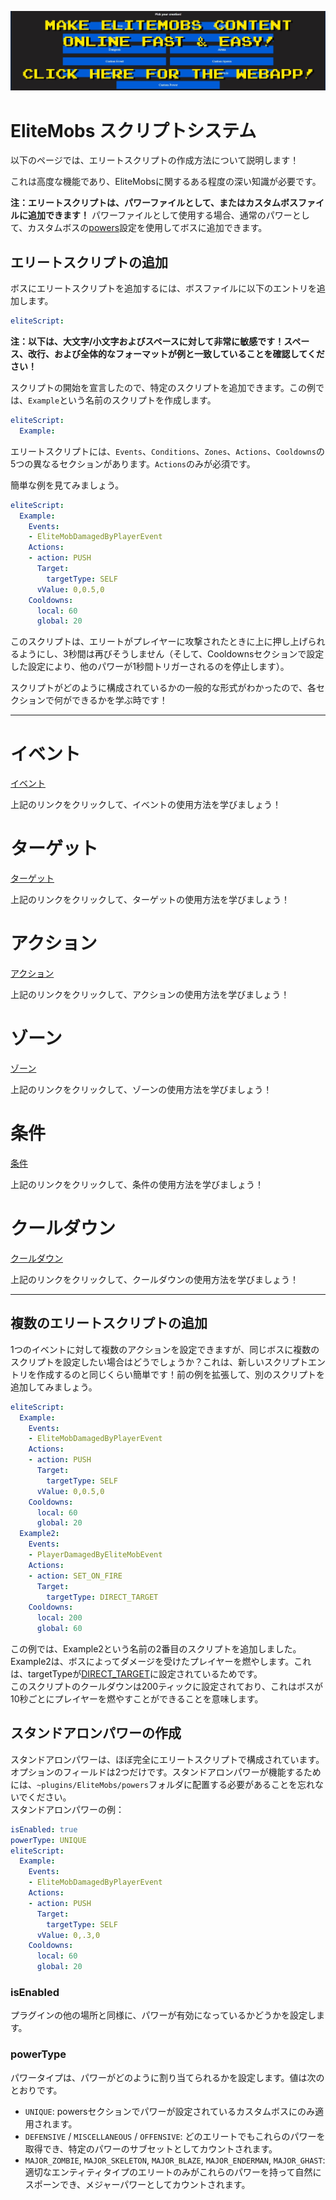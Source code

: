 [![webapp_banner.jpg](../../../img/wiki/webapp_banner.jpg)](https://magmaguy.com/webapp/webapp.html)

# EliteMobs スクリプトシステム

以下のページでは、エリートスクリプトの作成方法について説明します！

これは高度な機能であり、EliteMobsに関するある程度の深い知識が必要です。

**注：エリートスクリプトは、パワーファイルとして、またはカスタムボスファイルに追加できます！** パワーファイルとして使用する場合、通常のパワーとして、カスタムボスの[powers](ja/elitemobs/creating_bosses.md&section=powers)設定を使用してボスに追加できます。

## エリートスクリプトの追加

ボスにエリートスクリプトを追加するには、ボスファイルに以下のエントリを追加します。

```yml
eliteScript:
```

**注：以下は、大文字/小文字およびスペースに対して非常に敏感です！スペース、改行、および全体的なフォーマットが例と一致していることを確認してください！**

スクリプトの開始を宣言したので、特定のスクリプトを追加できます。この例では、`Example`という名前のスクリプトを作成します。

```yml
eliteScript:
  Example:
```

エリートスクリプトには、`Events`、`Conditions`、`Zones`、`Actions`、`Cooldowns`の5つの異なるセクションがあります。`Actions`のみが必須です。

簡単な例を見てみましょう。

```yml
eliteScript:
  Example:
    Events:
    - EliteMobDamagedByPlayerEvent
    Actions:
    - action: PUSH
      Target:
        targetType: SELF
      vValue: 0,0.5,0
    Cooldowns:
      local: 60
      global: 20
```

このスクリプトは、エリートがプレイヤーに攻撃されたときに上に押し上げられるようにし、3秒間は再びそうしません（そして、Cooldownsセクションで設定した設定により、他のパワーが1秒間トリガーされるのを停止します）。

スクリプトがどのように構成されているかの一般的な形式がわかったので、各セクションで何ができるかを学ぶ時です！

----

# イベント

[イベント](ja/elitemobs/elitescript_events.md)

上記のリンクをクリックして、イベントの使用方法を学びましょう！

# ターゲット

[ターゲット](ja/elitemobs/elitescript_targets.md)

上記のリンクをクリックして、ターゲットの使用方法を学びましょう！

# アクション

[アクション](ja/elitemobs/elitescript_actions.md)

上記のリンクをクリックして、アクションの使用方法を学びましょう！

# ゾーン

[ゾーン](ja/elitemobs/elitescript_zones.md)

上記のリンクをクリックして、ゾーンの使用方法を学びましょう！

# 条件

[条件](ja/elitemobs/elitescript_conditions.md)

上記のリンクをクリックして、条件の使用方法を学びましょう！

# クールダウン

[クールダウン](ja/elitemobs/elitescript_cooldowns.md)

上記のリンクをクリックして、クールダウンの使用方法を学びましょう！

----

## 複数のエリートスクリプトの追加

1つのイベントに対して複数のアクションを設定できますが、同じボスに複数のスクリプトを設定したい場合はどうでしょうか？これは、新しいスクリプトエントリを作成するのと同じくらい簡単です！前の例を拡張して、別のスクリプトを追加してみましょう。

```yml
eliteScript:
  Example:
    Events:
    - EliteMobDamagedByPlayerEvent
    Actions:
    - action: PUSH
      Target:
        targetType: SELF
      vValue: 0,0.5,0
    Cooldowns:
      local: 60
      global: 20
  Example2:
    Events:
    - PlayerDamagedByEliteMobEvent
    Actions:
    - action: SET_ON_FIRE
      Target:
        targetType: DIRECT_TARGET
    Cooldowns:
      local: 200
      global: 60
```
この例では、Example2という名前の2番目のスクリプトを追加しました。Example2は、ボスによってダメージを受けたプレイヤーを燃やします。これは、targetTypeが[DIRECT_TARGET](ja/elitemobs/elitescript_targets.md&section=target-types)に設定されているためです。</br>このスクリプトのクールダウンは200ティックに設定されており、これはボスが10秒ごとにプレイヤーを燃やすことができることを意味します。

## スタンドアロンパワーの作成

スタンドアロンパワーは、ほぼ完全にエリートスクリプトで構成されています。オプションのフィールドは2つだけです。スタンドアロンパワーが機能するためには、`~plugins/EliteMobs/powers`フォルダに配置する必要があることを忘れないでください。</br>スタンドアロンパワーの例：

```yml
isEnabled: true
powerType: UNIQUE
eliteScript:
  Example:
    Events:
    - EliteMobDamagedByPlayerEvent
    Actions:
    - action: PUSH
      Target:
        targetType: SELF
      vValue: 0,.3,0
    Cooldowns:
      local: 60
      global: 20
```

### isEnabled

プラグインの他の場所と同様に、パワーが有効になっているかどうかを設定します。

### powerType

パワータイプは、パワーがどのように割り当てられるかを設定します。値は次のとおりです。

- `UNIQUE`: powersセクションでパワーが設定されているカスタムボスにのみ適用されます。
- `DEFENSIVE` / `MISCELLANEOUS` / `OFFENSIVE`: どのエリートでもこれらのパワーを取得でき、特定のパワーのサブセットとしてカウントされます。
- `MAJOR_ZOMBIE`, `MAJOR_SKELETON`, `MAJOR_BLAZE`, `MAJOR_ENDERMAN`, `MAJOR_GHAST`: 適切なエンティティタイプのエリートのみがこれらのパワーを持って自然にスポーンでき、メジャーパワーとしてカウントされます。